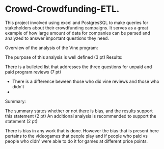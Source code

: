 # Crowd-Crowdfunding-ETL.

This project involved using excel and PostgresSQL to make queries for stakeholders about their crowdfunding campaigns. It serves as a great example of how large amount of data for companies can be parsed and analyzed to answer important questions they need. 

Overview of the analysis of the Vine program:

The purpose of this analysis is well defined (3 pt)
Results:

There is a bulleted list that addresses the three questions for unpaid and paid program reviews (7 pt)
- There is a difference beween those who did vine reviews and those who didn't
- 

Summary:

The summary states whether or not there is bias, and the results support this statement (2 pt)
An additional analysis is recommended to support the statement (2 pt)

There is bias in any work that is done. However the bias that is present here pertains to the videogames that people play and if people who paid vs people who didn' were able to do it for games 
at different price points.
